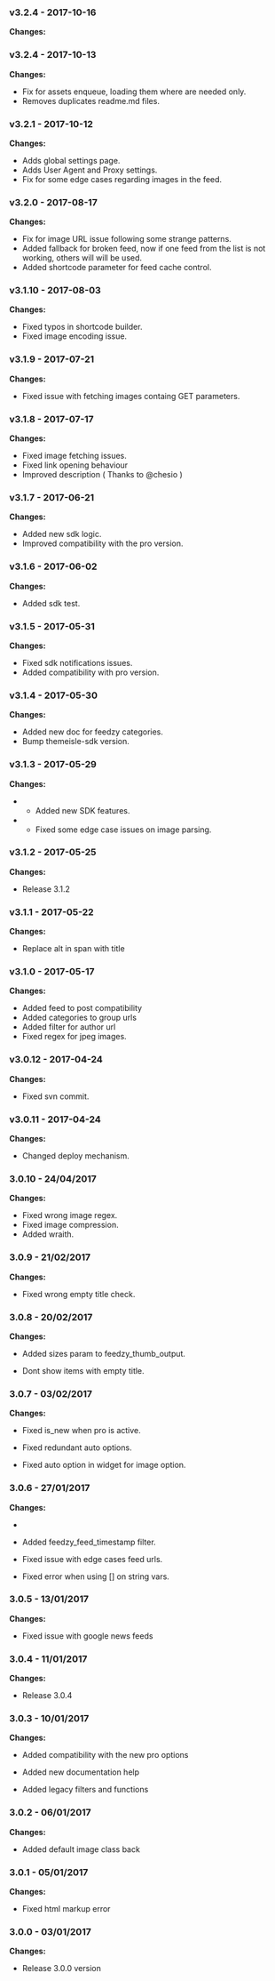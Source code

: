 
 ### v3.2.4 - 2017-10-16 
 **Changes:** 
  
 ### v3.2.4 - 2017-10-13 
 **Changes:**
 * Fix for assets enqueue, loading them where are needed only.
* Removes duplicates readme.md files.
 
 ### v3.2.1 - 2017-10-12 
 **Changes:** 
 * Adds global settings page. 
* Adds User Agent and Proxy settings. 
* Fix for some edge cases regarding images in the feed.
 
 ### v3.2.0 - 2017-08-17 
 **Changes:** 
 * Fix for image URL issue following some strange patterns. 
* Added fallback for broken feed, now if one feed from the list is not working, others will will be used.
* Added shortcode parameter for feed cache control.
 
 ### v3.1.10 - 2017-08-03 
 **Changes:** 
 * Fixed typos in shortcode builder.
* Fixed image encoding issue.
 
 ### v3.1.9 - 2017-07-21 
 **Changes:** 
 * Fixed issue with fetching images containg GET parameters.
 
 ### v3.1.8 - 2017-07-17 
 **Changes:** 
 * Fixed image fetching issues.
* Fixed link opening behaviour
* Improved description ( Thanks to @chesio )
 
 ### v3.1.7 - 2017-06-21 
 **Changes:** 
 * Added new sdk logic.
* Improved compatibility with the pro version.
 
 ### v3.1.6 - 2017-06-02 
 **Changes:** 
 - Added sdk test.
 
 ### v3.1.5 - 2017-05-31 
 **Changes:** 
 - Fixed sdk notifications issues.
- Added compatibility with pro version.
 
 ### v3.1.4 - 2017-05-30 
 **Changes:** 
 - Added new doc for feedzy categories.
- Bump themeisle-sdk version.
 
 ### v3.1.3 - 2017-05-29 
 **Changes:** 
 - * Added new SDK features.
- * Fixed some edge case issues on image parsing.
 
 ### v3.1.2 - 2017-05-25 
 **Changes:** 
 - Release 3.1.2
 
 ### v3.1.1 - 2017-05-22 
 **Changes:** 
 - Replace alt in span with title
 
 ### v3.1.0 - 2017-05-17 
 **Changes:** 
 - Added feed to post compatibility
- Added categories to group urls
- Added filter for author url
- Fixed regex for jpeg images.
 
 ### v3.0.12 - 2017-04-24 
 **Changes:** 
 - Fixed svn commit.
 
 ### v3.0.11 - 2017-04-24 
 **Changes:** 
 - Changed deploy mechanism.
 

### 3.0.10 - 24/04/2017

**Changes:** 

- Fixed wrong image regex.
- Fixed image compression.
- Added wraith.


### 3.0.9 - 21/02/2017

**Changes:** 

- Fixed wrong empty title check.


### 3.0.8 - 20/02/2017

**Changes:** 

- Added sizes param to feedzy_thumb_output.

- Dont show items with empty title.


### 3.0.7 - 03/02/2017

**Changes:** 

- Fixed is_new when pro is active.

- Fixed redundant auto options.

- Fixed auto option in widget for image option.


### 3.0.6 - 27/01/2017

**Changes:** 

- 

- Added feedzy_feed_timestamp filter.

- Fixed issue with edge cases feed urls.

- Fixed error when using [] on string vars.


### 3.0.5 - 13/01/2017

**Changes:** 

- Fixed issue with google news feeds


### 3.0.4 - 11/01/2017

**Changes:** 

- Release 3.0.4


### 3.0.3 - 10/01/2017

**Changes:** 

- Added compatibility with the new pro options

- Added new documentation help

- Added legacy filters and functions


### 3.0.2 - 06/01/2017

**Changes:** 

- Added default image class back


### 3.0.1 - 05/01/2017

**Changes:** 

- Fixed html markup error


### 3.0.0 - 03/01/2017

**Changes:** 

- Release 3.0.0 version
